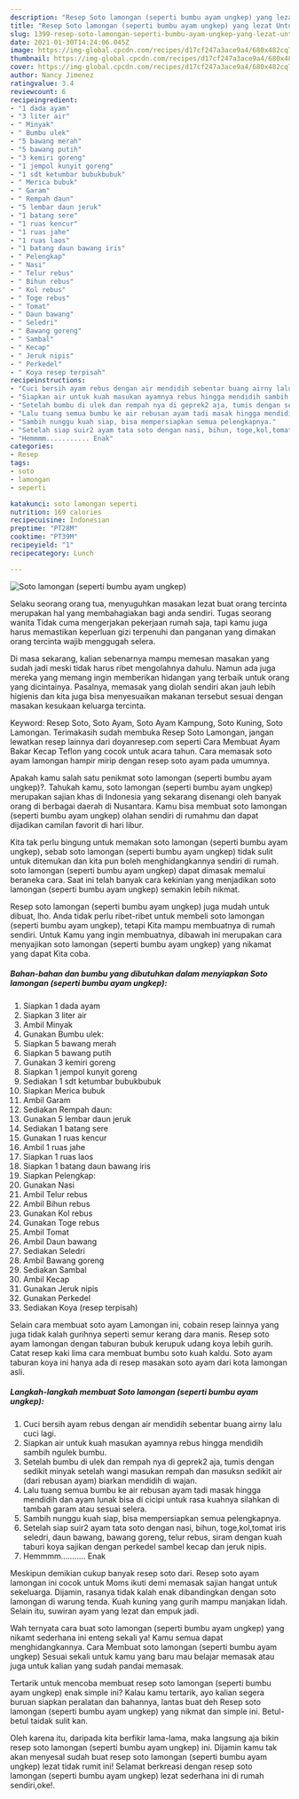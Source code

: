 ```yaml
---
description: "Resep Soto lamongan (seperti bumbu ayam ungkep) yang lezat Untuk Jualan"
title: "Resep Soto lamongan (seperti bumbu ayam ungkep) yang lezat Untuk Jualan"
slug: 1399-resep-soto-lamongan-seperti-bumbu-ayam-ungkep-yang-lezat-untuk-jualan
date: 2021-01-30T14:24:06.045Z
image: https://img-global.cpcdn.com/recipes/d17cf247a3ace9a4/680x482cq70/soto-lamongan-seperti-bumbu-ayam-ungkep-foto-resep-utama.jpg
thumbnail: https://img-global.cpcdn.com/recipes/d17cf247a3ace9a4/680x482cq70/soto-lamongan-seperti-bumbu-ayam-ungkep-foto-resep-utama.jpg
cover: https://img-global.cpcdn.com/recipes/d17cf247a3ace9a4/680x482cq70/soto-lamongan-seperti-bumbu-ayam-ungkep-foto-resep-utama.jpg
author: Nancy Jimenez
ratingvalue: 3.4
reviewcount: 6
recipeingredient:
- "1 dada ayam"
- "3 liter air"
- " Minyak"
- " Bumbu ulek"
- "5 bawang merah"
- "5 bawang putih"
- "3 kemiri goreng"
- "1 jempol kunyit goreng"
- "1 sdt ketumbar bubukbubuk"
- " Merica bubuk"
- " Garam"
- " Rempah daun"
- "5 lembar daun jeruk"
- "1 batang sere"
- "1 ruas kencur"
- "1 ruas jahe"
- "1 ruas laos"
- "1 batang daun bawang iris"
- " Pelengkap"
- " Nasi"
- " Telur rebus"
- " Bihun rebus"
- " Kol rebus"
- " Toge rebus"
- " Tomat"
- " Daun bawang"
- " Seledri"
- " Bawang goreng"
- " Sambal"
- " Kecap"
- " Jeruk nipis"
- " Perkedel"
- " Koya resep terpisah"
recipeinstructions:
- "Cuci bersih ayam rebus dengan air mendidih sebentar buang airny lalu cuci lagi."
- "Siapkan air untuk kuah masukan ayamnya rebus hingga mendidih sambih ngulek bumbu."
- "Setelah bumbu di ulek dan rempah nya di geprek2 aja, tumis dengan sedikit minyak setelah wangi masukan rempah dan masuksn sedikit air (dari rebusan ayam) biarkan mendidih di wajan."
- "Lalu tuang semua bumbu ke air rebusan ayam tadi masak hingga mendidih dan ayam lunak bisa di cicipi untuk rasa kuahnya silahkan di tambah garam atau sesuai selera."
- "Sambih nunggu kuah siap, bisa mempersiapkan semua pelengkapnya."
- "Setelah siap suir2 ayam tata soto dengan nasi, bihun, toge,kol,tomat iris seledri, daun bawang, bawang goreng, telur rebus, siram dengan kuah taburi koya sajikan dengan perkedel sambel kecap dan jeruk nipis."
- "Hemmmm........... Enak"
categories:
- Resep
tags:
- soto
- lamongan
- seperti

katakunci: soto lamongan seperti 
nutrition: 169 calories
recipecuisine: Indonesian
preptime: "PT28M"
cooktime: "PT39M"
recipeyield: "1"
recipecategory: Lunch

---
```



![Soto lamongan (seperti bumbu ayam ungkep)](https://img-global.cpcdn.com/recipes/d17cf247a3ace9a4/680x482cq70/soto-lamongan-seperti-bumbu-ayam-ungkep-foto-resep-utama.jpg)

Selaku seorang orang tua, menyuguhkan masakan lezat buat orang tercinta merupakan hal yang membahagiakan bagi anda sendiri. Tugas seorang  wanita Tidak cuma mengerjakan pekerjaan rumah saja, tapi kamu juga harus memastikan keperluan gizi terpenuhi dan panganan yang dimakan orang tercinta wajib menggugah selera.

Di masa  sekarang, kalian sebenarnya mampu memesan masakan yang sudah jadi meski tidak harus ribet mengolahnya dahulu. Namun ada juga mereka yang memang ingin memberikan hidangan yang terbaik untuk orang yang dicintainya. Pasalnya, memasak yang diolah sendiri akan jauh lebih higienis dan kita juga bisa menyesuaikan makanan tersebut sesuai dengan masakan kesukaan keluarga tercinta. 

Keyword: Resep Soto, Soto Ayam, Soto Ayam Kampung, Soto Kuning, Soto Lamongan. Terimakasih sudah membuka Resep Soto Lamongan, jangan lewatkan resep lainnya dari doyanresep.com seperti Cara Membuat Ayam Bakar Kecap Teflon yang cocok untuk acara tahun. Cara memasak soto ayam lamongan hampir mirip dengan resep soto ayam pada umumnya.

Apakah kamu salah satu penikmat soto lamongan (seperti bumbu ayam ungkep)?. Tahukah kamu, soto lamongan (seperti bumbu ayam ungkep) merupakan sajian khas di Indonesia yang sekarang disenangi oleh banyak orang di berbagai daerah di Nusantara. Kamu bisa membuat soto lamongan (seperti bumbu ayam ungkep) olahan sendiri di rumahmu dan dapat dijadikan camilan favorit di hari libur.

Kita tak perlu bingung untuk memakan soto lamongan (seperti bumbu ayam ungkep), sebab soto lamongan (seperti bumbu ayam ungkep) tidak sulit untuk ditemukan dan kita pun boleh menghidangkannya sendiri di rumah. soto lamongan (seperti bumbu ayam ungkep) dapat dimasak memalui beraneka cara. Saat ini telah banyak cara kekinian yang menjadikan soto lamongan (seperti bumbu ayam ungkep) semakin lebih nikmat.

Resep soto lamongan (seperti bumbu ayam ungkep) juga mudah untuk dibuat, lho. Anda tidak perlu ribet-ribet untuk membeli soto lamongan (seperti bumbu ayam ungkep), tetapi Kita mampu membuatnya di rumah sendiri. Untuk Kamu yang ingin membuatnya, dibawah ini merupakan cara menyajikan soto lamongan (seperti bumbu ayam ungkep) yang nikamat yang dapat Kita coba.

<!--inarticleads1-->

##### Bahan-bahan dan bumbu yang dibutuhkan dalam menyiapkan Soto lamongan (seperti bumbu ayam ungkep):

1. Siapkan 1 dada ayam
1. Siapkan 3 liter air
1. Ambil  Minyak
1. Gunakan  Bumbu ulek:
1. Siapkan 5 bawang merah
1. Siapkan 5 bawang putih
1. Gunakan 3 kemiri goreng
1. Siapkan 1 jempol kunyit goreng
1. Sediakan 1 sdt ketumbar bubukbubuk
1. Siapkan  Merica bubuk
1. Ambil  Garam
1. Sediakan  Rempah daun:
1. Gunakan 5 lembar daun jeruk
1. Sediakan 1 batang sere
1. Gunakan 1 ruas kencur
1. Ambil 1 ruas jahe
1. Siapkan 1 ruas laos
1. Siapkan 1 batang daun bawang iris
1. Siapkan  Pelengkap:
1. Gunakan  Nasi
1. Ambil  Telur rebus
1. Ambil  Bihun rebus
1. Gunakan  Kol rebus
1. Gunakan  Toge rebus
1. Ambil  Tomat
1. Ambil  Daun bawang
1. Sediakan  Seledri
1. Ambil  Bawang goreng
1. Sediakan  Sambal
1. Ambil  Kecap
1. Gunakan  Jeruk nipis
1. Gunakan  Perkedel
1. Sediakan  Koya (resep terpisah)


Selain cara membuat soto ayam Lamongan ini, cobain resep lainnya yang juga tidak kalah gurihnya seperti semur kerang dara manis. Resep soto ayam lamongan dengan taburan bubuk kerupuk udang koya lebih gurih. Catat resep kaki lima cara membuat bumbu soto kuah kaldu. Soto ayam taburan koya ini hanya ada di resep masakan soto ayam dari kota lamongan asli. 

<!--inarticleads2-->

##### Langkah-langkah membuat Soto lamongan (seperti bumbu ayam ungkep):

1. Cuci bersih ayam rebus dengan air mendidih sebentar buang airny lalu cuci lagi.
1. Siapkan air untuk kuah masukan ayamnya rebus hingga mendidih sambih ngulek bumbu.
1. Setelah bumbu di ulek dan rempah nya di geprek2 aja, tumis dengan sedikit minyak setelah wangi masukan rempah dan masuksn sedikit air (dari rebusan ayam) biarkan mendidih di wajan.
1. Lalu tuang semua bumbu ke air rebusan ayam tadi masak hingga mendidih dan ayam lunak bisa di cicipi untuk rasa kuahnya silahkan di tambah garam atau sesuai selera.
1. Sambih nunggu kuah siap, bisa mempersiapkan semua pelengkapnya.
1. Setelah siap suir2 ayam tata soto dengan nasi, bihun, toge,kol,tomat iris seledri, daun bawang, bawang goreng, telur rebus, siram dengan kuah taburi koya sajikan dengan perkedel sambel kecap dan jeruk nipis.
1. Hemmmm........... Enak


Meskipun demikian cukup banyak resep soto dari. Resep soto ayam lamongan ini cocok untuk Moms ikuti demi memasak sajian hangat untuk sekeluarga. Dijamin, rasanya tidak kalah enak dibandingkan dengan soto lamongan di warung tenda. Kuah kuning yang gurih mampu manjakan lidah. Selain itu, suwiran ayam yang lezat dan empuk jadi. 

Wah ternyata cara buat soto lamongan (seperti bumbu ayam ungkep) yang nikamt sederhana ini enteng sekali ya! Kamu semua dapat menghidangkannya. Cara Membuat soto lamongan (seperti bumbu ayam ungkep) Sesuai sekali untuk kamu yang baru mau belajar memasak atau juga untuk kalian yang sudah pandai memasak.

Tertarik untuk mencoba membuat resep soto lamongan (seperti bumbu ayam ungkep) enak simple ini? Kalau kamu tertarik, ayo kalian segera buruan siapkan peralatan dan bahannya, lantas buat deh Resep soto lamongan (seperti bumbu ayam ungkep) yang nikmat dan simple ini. Betul-betul taidak sulit kan. 

Oleh karena itu, daripada kita berfikir lama-lama, maka langsung aja bikin resep soto lamongan (seperti bumbu ayam ungkep) ini. Dijamin kamu tak akan menyesal sudah buat resep soto lamongan (seperti bumbu ayam ungkep) lezat tidak rumit ini! Selamat berkreasi dengan resep soto lamongan (seperti bumbu ayam ungkep) lezat sederhana ini di rumah sendiri,oke!.

